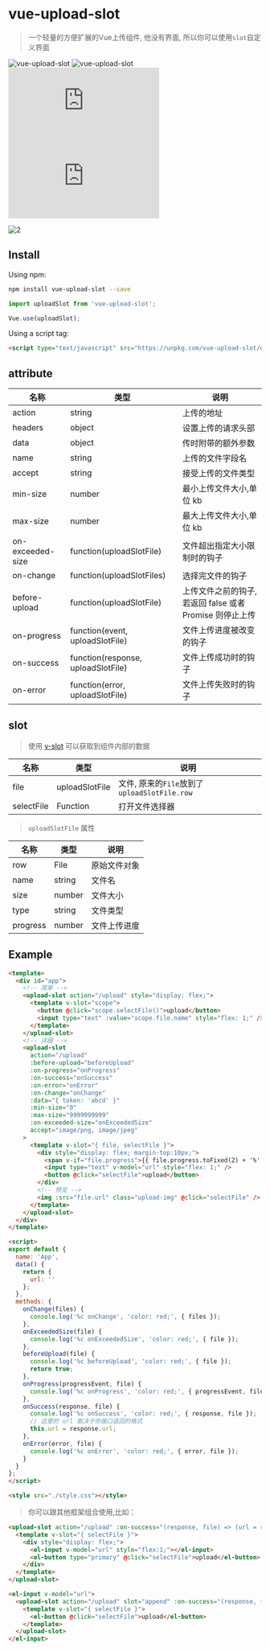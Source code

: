 # vue-upload-slot

> 一个轻量的方便扩展的Vue上传组件, 他没有界面, 所以你可以使用`slot`自定义界面

![vue-upload-slot](https://img.shields.io/npm/v/vue-upload-slot.svg?style=flat-square)
![vue-upload-slot](https://img.shields.io/npm/dt/vue-upload-slot.svg)
![JS gzip size](http://img.badgesize.io/https://unpkg.com/vue-upload-slot/dist/vue-upload-slot.min.js?compression=gzip&label=gzip%20size:%20JS&style=flat-square)
![CSS gzip size](http://img.badgesize.io/https://unpkg.com/vue-upload-slot/dist/styles/vue-upload-slot.css?compression=gzip&label=gzip%20size:%20CSS&style=flat-square)

![2](https://user-images.githubusercontent.com/28108111/73589046-fe340400-450b-11ea-8567-a6096f7aed8d.png)

## Install

Using npm:

```bash
npm install vue-upload-slot --save
```

```javascript
import uploadSlot from 'vue-upload-slot';

Vue.use(uploadSlot);
```

Using a script tag:

```html
<script type="text/javascript" src="https://unpkg.com/vue-upload-slot/dist/vue-upload-slot.min.js"></script>
```

## attribute

| 名称             | 类型                               | 说明                                                    |
|------------------|------------------------------------|---------------------------------------------------------|
| action           | string                             | 上传的地址                                              |
| headers          | object                             | 设置上传的请求头部                                      |
| data             | object                             | 传时附带的额外参数                                      |
| name             | string                             | 上传的文件字段名                                        |
| accept           | string                             | 接受上传的文件类型                                      |
| min-size         | number                             | 最小上传文件大小,单位 kb                                |
| max-size         | number                             | 最大上传文件大小,单位 kb                                |
| on-exceeded-size | function(uploadSlotFile)           | 文件超出指定大小限制时的钩子                            |
| on-change        | function(uploadSlotFiles)          | 选择完文件的钩子                                        |
| before-upload    | function(uploadSlotFile)           | 上传文件之前的钩子,若返回 false 或者 Promise 则停止上传 |
| on-progress      | function(event, uploadSlotFile)    | 文件上传进度被改变的钩子                                |
| on-success       | function(response, uploadSlotFile) | 文件上传成功时的钩子                                    |
| on-error         | function(error, uploadSlotFile)    | 文件上传失败时的钩子                                    |

## slot

> 使用 [v-slot](https://cn.vuejs.org/v2/api/#v-slot) 可以获取到组件内部的数据



| 名称       | 类型           | 说明                                         |
|------------|----------------|----------------------------------------------|
| file       | uploadSlotFile | 文件, 原来的`File`放到了`uploadSlotFile.row` |
| selectFile | Function       | 打开文件选择器                               |

> `uploadSlotFile` 属性

| 名称     | 类型   | 说明         |
|----------|--------|--------------|
| row      | File   | 原始文件对象 |
| name     | string | 文件名       |
| size     | number | 文件大小     |
| type     | string | 文件类型     |
| progress | number | 文件上传进度 |

## Example

```html
<template>
  <div id="app">
    <!-- 简单 -->
    <upload-slot action="/upload" style="display: flex;">
      <template v-slot="scope">
        <button @click="scope.selectFile()">upload</button>
        <input type="text" :value="scope.file.name" style="flex: 1;" />
      </template>
    </upload-slot>
    <!-- 详细 -->
    <upload-slot
      action="/upload"
      :before-upload="beforeUpload"
      :on-progress="onProgress"
      :on-success="onSuccess"
      :on-error="onError"
      :on-change="onChange"
      :data="{ token: 'abcd' }"
      :min-size="0"
      :max-size="9999999999"
      :on-exceeded-size="onExceededSize"
      accept="image/png, image/jpeg"
    >
      <template v-slot="{ file, selectFile }">
        <div style="display: flex; margin-top:10px;">
          <span v-if="file.progress">{{ file.progress.toFixed(2) + '%' }}</span>
          <input type="text" v-model="url" style="flex: 1;" />
          <button @click="selectFile">upload</button>
        </div>
        <!-- 预览 -->
        <img :src="file.url" class="upload-img" @click="selectFile" />
      </template>
    </upload-slot>
  </div>
</template>

<script>
export default {
  name: 'App',
  data() {
    return {
      url: ''
    };
  },
  methods: {
    onChange(files) {
      console.log('%c onChange', 'color: red;', { files });
    },
    onExceededSize(file) {
      console.log('%c onExceededSize', 'color: red;', { file });
    },
    beforeUpload(file) {
      console.log('%c beforeUpload', 'color: red;', { file });
      return true;
    },
    onProgress(progressEvent, file) {
      console.log('%c onProgress', 'color: red;', { progressEvent, file });
    },
    onSuccess(response, file) {
      console.log('%c onSuccess', 'color: red;', { response, file });
      // 这里的 url 取决于你接口返回的格式
      this.url = response.url;
    },
    onError(error, file) {
      console.log('%c onError', 'color: red;', { error, file });
    }
  }
};
</script>

<style src="./style.css"></style>

```

> 你可以跟其他框架组合使用,比如：

```html
<upload-slot action="/upload" :on-success="(response, file) => (url = response.url)">
  <template v-slot="{ selectFile }">
    <div style="display: flex;">
      <el-input v-model="url" style="flex:1;"></el-input>
      <el-button type="primary" @click="selectFile">upload</el-button>
    </div>
  </template>
</upload-slot>
```

```html
<el-input v-model="url">
  <upload-slot action="/upload" slot="append" :on-success="(response, file) => (url = response.url)">
    <template v-slot="{ selectFile }">
      <el-button @click="selectFile">upload</el-button>
    </template>
  </upload-slot>
</el-input>
```
